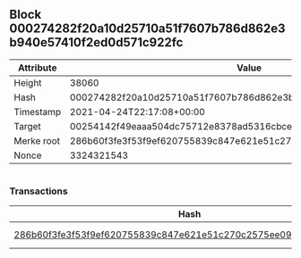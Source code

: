## Block 000274282f20a10d25710a51f7607b786d862e3b940e57410f2ed0d571c922fc

Attribute | Value
--- | ---
Height | 38060
Hash | 000274282f20a10d25710a51f7607b786d862e3b940e57410f2ed0d571c922fc
Timestamp | 2021-04-24T22:17:08+00:00
Target | 00254142f49eaaa504dc75712e8378ad5316cbcead634704b3734b6271167cc4
Merke root | 286b60f3fe3f53f9ef620755839c847e621e51c270c2575ee09288803e652b2a
Nonce | 3324321543

```

```

### Transactions

Hash | Amount
--- | ---
[286b60f3fe3f53f9ef620755839c847e621e51c270c2575ee09288803e652b2a](286b60f3fe3f53f9ef620755839c847e621e51c270c2575ee09288803e652b2a.md) | 10.00000000 SKEPTI 
